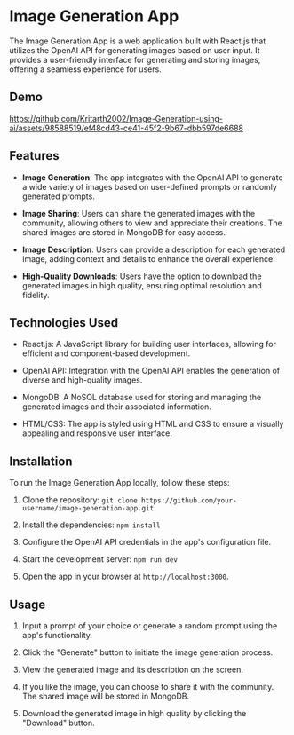 # Image Generation App



The Image Generation App is a web application built with React.js that utilizes the OpenAI API for generating images based on user input. It provides a user-friendly interface for generating and storing images, offering a seamless experience for users.
## Demo


https://github.com/Kritarth2002/Image-Generation-using-ai/assets/98588519/ef48cd43-ce41-45f2-9b67-dbb597de6688



## Features

- **Image Generation**: The app integrates with the OpenAI API to generate a wide variety of images based on user-defined prompts or randomly generated prompts.

- **Image Sharing**: Users can share the generated images with the community, allowing others to view and appreciate their creations. The shared images are stored in MongoDB for easy access.

- **Image Description**: Users can provide a description for each generated image, adding context and details to enhance the overall experience.

- **High-Quality Downloads**: Users have the option to download the generated images in high quality, ensuring optimal resolution and fidelity.

## Technologies Used

- React.js: A JavaScript library for building user interfaces, allowing for efficient and component-based development.

- OpenAI API: Integration with the OpenAI API enables the generation of diverse and high-quality images.

- MongoDB: A NoSQL database used for storing and managing the generated images and their associated information.

- HTML/CSS: The app is styled using HTML and CSS to ensure a visually appealing and responsive user interface.

## Installation

To run the Image Generation App locally, follow these steps:

1. Clone the repository: `git clone https://github.com/your-username/image-generation-app.git`

2. Install the dependencies: `npm install`

3. Configure the OpenAI API credentials in the app's configuration file.

4. Start the development server: `npm run dev`

5. Open the app in your browser at `http://localhost:3000`.

## Usage

1. Input a prompt of your choice or generate a random prompt using the app's functionality.

2. Click the "Generate" button to initiate the image generation process.

3. View the generated image and its description on the screen.

4. If you like the image, you can choose to share it with the community. The shared image will be stored in MongoDB.

5. Download the generated image in high quality by clicking the "Download" button.

